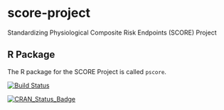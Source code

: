 # score-project
Standardizing Physiological Composite Risk Endpoints (SCORE) Project

## R Package

The R package for the SCORE Project is called `pscore`.

[![Build Status](https://travis-ci.org/JWiley/score-project.svg?branch=master)](https://travis-ci.org/JWiley/score-project)

[![CRAN_Status_Badge](http://www.r-pkg.org/badges/version/pscore)](http://cran.r-project.org/package=pscore)
